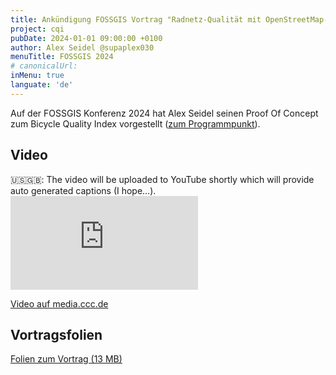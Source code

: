 ```yaml
---
title: Ankündigung FOSSGIS Vortrag "Radnetz-Qualität mit OpenStreetMap-Daten auswerten"
project: cqi
pubDate: 2024-01-01 09:00:00 +0100
author: Alex Seidel @supaplex030
menuTitle: FOSSGIS 2024
# canonicalUrl:
inMenu: true
languate: 'de'
---
```


Auf der FOSSGIS Konferenz 2024 hat Alex Seidel seinen Proof Of Concept zum Bicycle Quality Index vorgestellt ([zum Programmpunkt](https://pretalx.com/fossgis2024/talk/QCMXBG/)).

## Video

<div lang="en" class="p-3 bg-yellow-100 rounded leading-tight">🇺🇸🇬🇧: The video will be uploaded to YouTube shortly which will provide auto generated captions (I hope…).</div>

<iframe class="w-full aspect-video mt-10" src="https://media.ccc.de/v/fossgis2024-39003-radnetz-qualitt-mit-openstreetmap-daten-auswerten/oembed" frameborder="0" allowfullscreen></iframe>

[Video auf media.ccc.de](https://app.media.ccc.de/v/fossgis2024-39003-radnetz-qualitt-mit-openstreetmap-daten-auswerten)

## Vortragsfolien

[Folien zum Vortrag (13 MB)](https://tiles.osm-berlin.org/cycling_quality_index/FOSSGIS_2024_Praesentation.pdf)
